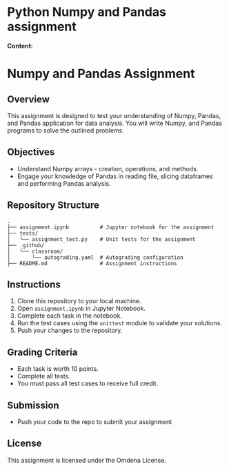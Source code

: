 ﻿# Python Numpy and Pandas assignment

**Content:**

# Numpy and Pandas Assignment

## Overview
This assignment is designed to test your understanding of Numpy, Pandas, and Pandas application for data analysis. You will write Numpy, and Pandas programs to solve the outlined problems.

## Objectives
- Understand Numpy arrays - creation, operations, and methods. 
- Engage your knowledge of Pandas in reading file, slicing dataframes and performing Pandas analysis.

## Repository Structure
```
.
├── assignment.ipynb          # Jupyter notebook for the assignment
├── tests/
│   └── assignment_test.py    # Unit tests for the assignment
├── .github/
│   └── classroom/
│       └── autograding.yaml  # Autograding configuration
├── README.md                 # Assignment instructions
```

## Instructions
1. Clone this repository to your local machine.
2. Open `assignment.ipynb` in Jupyter Notebook.
3. Complete each task in the notebook.
4. Run the test cases using the `unittest` module to validate your solutions.
5. Push your changes to the repository.

## Grading Criteria
- Each task is worth 10 points.
- Complete all tests.
- You must pass all test cases to receive full credit.

## Submission

- Push your code to the repo to submit your assignment

## License
This assignment is licensed under the Omdena License.
